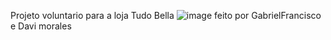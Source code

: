 Projeto voluntario para a loja Tudo Bella
![image](https://github.com/user-attachments/assets/77ca6146-f1df-4e26-acb0-59b9db4f604a)
feito por GabrielFrancisco e Davi morales
